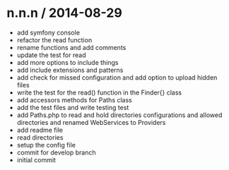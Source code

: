 
n.n.n / 2014-08-29 
==================

 * add symfony console
 * refactor the read function
 * rename functions and add comments
 * update the test for read
 * add more options to include things
 * add include extensions and patterns
 * add check for missed configuration and add option to upload hidden files
 * write the test for the read() function in the Finder{} class
 * add accessors methods for Paths class
 * add the test files and write testing test
 * add Paths.php to read and hold directories configurations and allowed directories and renamed WebServices to Providers
 * add readme file
 * read directories
 * setup the config file
 * commit for develop branch
 * initial commit
